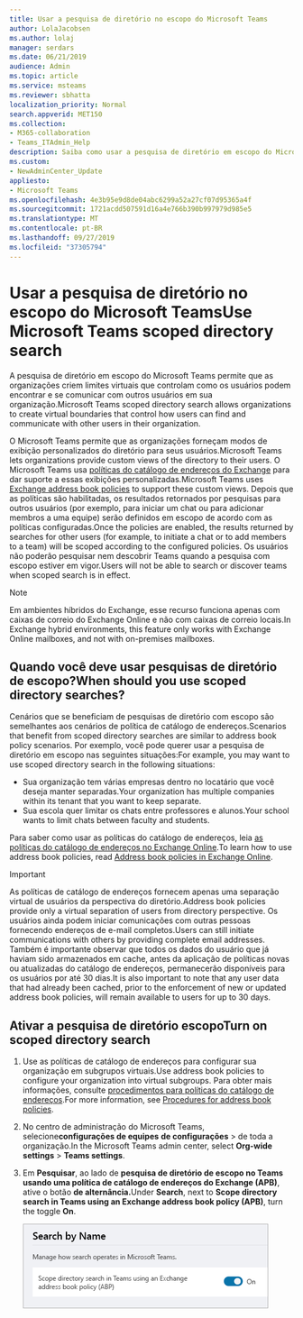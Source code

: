 ```yaml
---
title: Usar a pesquisa de diretório no escopo do Microsoft Teams
author: LolaJacobsen
ms.author: lolaj
manager: serdars
ms.date: 06/21/2019
audience: Admin
ms.topic: article
ms.service: msteams
ms.reviewer: sbhatta
localization_priority: Normal
search.appverid: MET150
ms.collection:
- M365-collaboration
- Teams_ITAdmin_Help
description: Saiba como usar a pesquisa de diretório em escopo do Microsoft Teams para fornecer exibições personalizadas do diretório.
ms.custom:
- NewAdminCenter_Update
appliesto:
- Microsoft Teams
ms.openlocfilehash: 4e3b95e9d8de04abc6299a52a27cf07d95365a4f
ms.sourcegitcommit: 1721acdd507591d16a4e766b390b997979d985e5
ms.translationtype: MT
ms.contentlocale: pt-BR
ms.lasthandoff: 09/27/2019
ms.locfileid: "37305794"
---
```

# <a name="use-microsoft-teams-scoped-directory-search"></a><span data-ttu-id="d8e15-103">Usar a pesquisa de diretório no escopo do Microsoft Teams</span><span class="sxs-lookup"><span data-stu-id="d8e15-103">Use Microsoft Teams scoped directory search</span></span>

<span data-ttu-id="d8e15-104">A pesquisa de diretório em escopo do Microsoft Teams permite que as organizações criem limites virtuais que controlam como os usuários podem encontrar e se comunicar com outros usuários em sua organização.</span><span class="sxs-lookup"><span data-stu-id="d8e15-104">Microsoft Teams scoped directory search allows organizations to create virtual boundaries that control how users can find and communicate with other users in their organization.</span></span> 

<span data-ttu-id="d8e15-105">O Microsoft Teams permite que as organizações forneçam modos de exibição personalizados do diretório para seus usuários.</span><span class="sxs-lookup"><span data-stu-id="d8e15-105">Microsoft Teams lets organizations provide custom views of the directory to their users.</span></span> <span data-ttu-id="d8e15-106">O Microsoft Teams usa [políticas do catálogo de endereços do Exchange](https://docs.microsoft.com/exchange/address-books/address-book-policies/address-book-policies) para dar suporte a essas exibições personalizadas.</span><span class="sxs-lookup"><span data-stu-id="d8e15-106">Microsoft Teams uses [Exchange address book policies](https://docs.microsoft.com/exchange/address-books/address-book-policies/address-book-policies) to support these custom views.</span></span> <span data-ttu-id="d8e15-107">Depois que as políticas são habilitadas, os resultados retornados por pesquisas para outros usuários (por exemplo, para iniciar um chat ou para adicionar membros a uma equipe) serão definidos em escopo de acordo com as políticas configuradas.</span><span class="sxs-lookup"><span data-stu-id="d8e15-107">Once the policies are enabled, the results returned by searches for other users (for example, to initiate a chat or to add members to a team) will be scoped according to the configured policies.</span></span> <span data-ttu-id="d8e15-108">Os usuários não poderão pesquisar nem descobrir Teams quando a pesquisa com escopo estiver em vigor.</span><span class="sxs-lookup"><span data-stu-id="d8e15-108">Users will not be able to search or discover teams when scoped search is in effect.</span></span> 

> [!NOTE]
> <span data-ttu-id="d8e15-109">Em ambientes híbridos do Exchange, esse recurso funciona apenas com caixas de correio do Exchange Online e não com caixas de correio locais.</span><span class="sxs-lookup"><span data-stu-id="d8e15-109">In Exchange hybrid environments, this feature only works with Exchange Online mailboxes, and not with on-premises mailboxes.</span></span>

## <a name="when-should-you-use-scoped-directory-searches"></a><span data-ttu-id="d8e15-110">Quando você deve usar pesquisas de diretório de escopo?</span><span class="sxs-lookup"><span data-stu-id="d8e15-110">When should you use scoped directory searches?</span></span>

<span data-ttu-id="d8e15-111">Cenários que se beneficiam de pesquisas de diretório com escopo são semelhantes aos cenários de política de catálogo de endereços.</span><span class="sxs-lookup"><span data-stu-id="d8e15-111">Scenarios that benefit from scoped directory searches are similar to address book policy scenarios.</span></span> <span data-ttu-id="d8e15-112">Por exemplo, você pode querer usar a pesquisa de diretório em escopo nas seguintes situações:</span><span class="sxs-lookup"><span data-stu-id="d8e15-112">For example, you may want to use scoped directory search in the following situations:</span></span>

- <span data-ttu-id="d8e15-113">Sua organização tem várias empresas dentro no locatário que você deseja manter separadas.</span><span class="sxs-lookup"><span data-stu-id="d8e15-113">Your organization has multiple companies within its tenant that you want to keep separate.</span></span> 
- <span data-ttu-id="d8e15-114">Sua escola quer limitar os chats entre professores e alunos.</span><span class="sxs-lookup"><span data-stu-id="d8e15-114">Your school wants to limit chats between faculty and students.</span></span> 
 
<span data-ttu-id="d8e15-115">Para saber como usar as políticas do catálogo de endereços, leia [as políticas do catálogo de endereços no Exchange Online](https://docs.microsoft.com/exchange/address-books/address-book-policies/address-book-policies).</span><span class="sxs-lookup"><span data-stu-id="d8e15-115">To learn how to use address book policies, read [Address book policies in Exchange Online](https://docs.microsoft.com/exchange/address-books/address-book-policies/address-book-policies).</span></span>

> [!IMPORTANT]
> <span data-ttu-id="d8e15-116">As políticas de catálogo de endereços fornecem apenas uma separação virtual de usuários da perspectiva do diretório.</span><span class="sxs-lookup"><span data-stu-id="d8e15-116">Address book policies provide only a virtual separation of users from directory perspective.</span></span> <span data-ttu-id="d8e15-117">Os usuários ainda podem iniciar comunicações com outras pessoas fornecendo endereços de e-mail completos.</span><span class="sxs-lookup"><span data-stu-id="d8e15-117">Users can still initiate communications with others by providing complete email addresses.</span></span> <span data-ttu-id="d8e15-118">Também é importante observar que todos os dados do usuário que já haviam sido armazenados em cache, antes da aplicação de políticas novas ou atualizadas do catálogo de endereços, permanecerão disponíveis para os usuários por até 30 dias.</span><span class="sxs-lookup"><span data-stu-id="d8e15-118">It is also important to note that any user data that had already been cached, prior to the enforcement of new or updated address book policies, will remain available to users for up to 30 days.</span></span>

## <a name="turn-on-scoped-directory-search"></a><span data-ttu-id="d8e15-119">Ativar a pesquisa de diretório escopo</span><span class="sxs-lookup"><span data-stu-id="d8e15-119">Turn on scoped directory search</span></span>

1. <span data-ttu-id="d8e15-120">Use as políticas de catálogo de endereços para configurar sua organização em subgrupos virtuais.</span><span class="sxs-lookup"><span data-stu-id="d8e15-120">Use address book policies to configure your organization into virtual subgroups.</span></span> <span data-ttu-id="d8e15-121">Para obter mais informações, consulte [procedimentos para políticas do catálogo de endereços](https://docs.microsoft.com/exchange/address-books/address-book-policies/address-book-policies).</span><span class="sxs-lookup"><span data-stu-id="d8e15-121">For more information, see [Procedures for address book policies](https://docs.microsoft.com/exchange/address-books/address-book-policies/address-book-policies).</span></span>

2. <span data-ttu-id="d8e15-122">No centro de administração do Microsoft Teams, selecione**configurações de equipes** **de configurações** > de toda a organização.</span><span class="sxs-lookup"><span data-stu-id="d8e15-122">In the Microsoft Teams admin center, select **Org-wide settings** > **Teams settings**.</span></span>

3. <span data-ttu-id="d8e15-123">Em **Pesquisar**, ao lado de **pesquisa de diretório de escopo no Teams usando uma política de catálogo de endereços do Exchange (APB)**, ative o botão **de alternância.**</span><span class="sxs-lookup"><span data-stu-id="d8e15-123">Under **Search**, next to **Scope directory search in Teams using an Exchange address book policy (APB)**, turn the toggle **On**.</span></span>

    ![Pesquisa de diretório em escopo no centro de administração do Microsoft Teams](media/teams-scoped-directory-search-image1.png)



